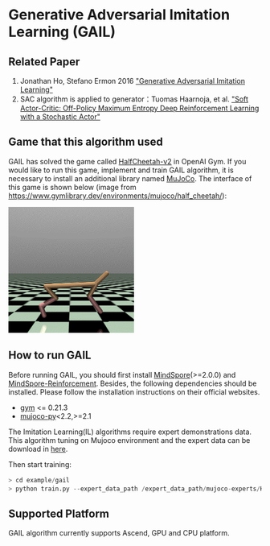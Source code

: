 # Generative Adversarial Imitation Learning (GAIL)

## Related Paper

1. Jonathan Ho, Stefano Ermon 2016 ["Generative Adversarial Imitation Learning"](https://arxiv.org/abs/1606.03476)
2. SAC algorithm is applied to generator：Tuomas Haarnoja, et al. ["Soft Actor-Critic: Off-Policy Maximum Entropy Deep Reinforcement Learning with a Stochastic Actor"](https://arxiv.org/abs/1801.01290)

## Game that this algorithm used

 GAIL has solved the game called [HalfCheetah-v2](https://www.gymlibrary.ml/environments/mujoco/half_cheetah/) in OpenAI Gym. If you would like to run this game, implement and train GAIL algorithm, it is necessary to install an additional library named [MuJoCo](https://github.com/openai/mujoco-py). The interface of this game is shown below (image from https://www.gymlibrary.dev/environments/mujoco/half_cheetah/):

<img src="./img/half_cheetah.gif" alt="half_cheetah" style="zoom:50%;" />

## How to run GAIL

Before running GAIL, you should first install [MindSpore](https://www.mindspore.cn/install/en)(>=2.0.0) and [MindSpore-Reinforcement](https://gitee.com/mindspore/reinforcement/blob/master/README.md#installation). Besides, the following dependencies should be installed. Please follow the installation instructions on their official websites.

- [gym](https://github.com/openai/gym) <= 0.21.3
- [mujoco-py](https://github.com/openai/mujoco-py)<2.2,>=2.1

The Imitation Learning(IL) algorithms require expert demonstrations data. This algorithm tuning on Mujoco environment and the expert data can be download in [here](https://drive.google.com/drive/folders/1cZYLU-Wm11SV76apLZUJHrirk8N4pVyh?usp=sharing).

Then start training:

```python
> cd example/gail
> python train.py --expert_data_path /expert_data_path/mujoco-experts/HalfCheetah/seed-0/exp_trajs_sac_50.pkl
```

## Supported Platform

GAIL algorithm currently supports Ascend, GPU and CPU platform.
